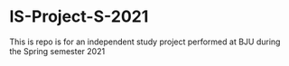 # IS-Project-S-2021
This is repo is for an independent study project performed at BJU during the Spring semester 2021
